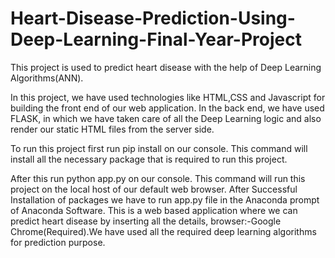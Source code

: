 # Heart-Disease-Prediction-Using-Deep-Learning-Final-Year-Project

This project is used to predict heart disease with the help of Deep Learning Algorithms(ANN).

In this project, we have used technologies like HTML,CSS and Javascript for building the front end of our web application. In the back end, we have used FLASK, in which we have taken care of all the Deep Learning logic and also render our static HTML files from the server side.

To run this project first run pip install on our console. This command will install all the necessary package that is required to run this project.

After this run python app.py on our console. This command will run this project on the local host of our default web browser.
After Successful Installation of packages we have to run app.py file in the Anaconda prompt of Anaconda Software.
This is a web based application where we can predict heart disease by inserting all the details, browser:-Google Chrome(Required).We have used all the required deep learning algorithms for prediction purpose.

